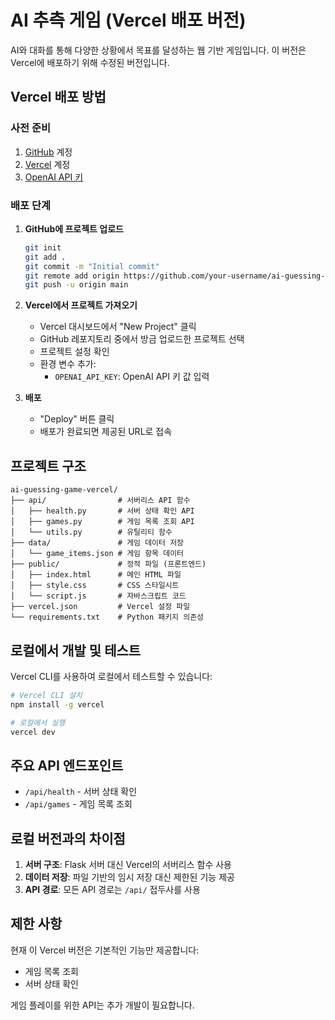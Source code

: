 # AI 추측 게임 (Vercel 배포 버전)

AI와 대화를 통해 다양한 상황에서 목표를 달성하는 웹 기반 게임입니다. 이 버전은 Vercel에 배포하기 위해 수정된 버전입니다.

## Vercel 배포 방법

### 사전 준비

1. [GitHub](https://github.com/) 계정
2. [Vercel](https://vercel.com/) 계정
3. [OpenAI API 키](https://platform.openai.com/)

### 배포 단계

1. **GitHub에 프로젝트 업로드**
   ```bash
   git init
   git add .
   git commit -m "Initial commit"
   git remote add origin https://github.com/your-username/ai-guessing-game-vercel.git
   git push -u origin main
   ```

2. **Vercel에서 프로젝트 가져오기**
   - Vercel 대시보드에서 "New Project" 클릭
   - GitHub 레포지토리 중에서 방금 업로드한 프로젝트 선택
   - 프로젝트 설정 확인
   - 환경 변수 추가:
     - `OPENAI_API_KEY`: OpenAI API 키 값 입력

3. **배포**
   - "Deploy" 버튼 클릭
   - 배포가 완료되면 제공된 URL로 접속

## 프로젝트 구조

```
ai-guessing-game-vercel/
├── api/                # 서버리스 API 함수
│   ├── health.py       # 서버 상태 확인 API
│   ├── games.py        # 게임 목록 조회 API
│   └── utils.py        # 유틸리티 함수
├── data/               # 게임 데이터 저장
│   └── game_items.json # 게임 항목 데이터
├── public/             # 정적 파일 (프론트엔드)
│   ├── index.html      # 메인 HTML 파일
│   ├── style.css       # CSS 스타일시트
│   └── script.js       # 자바스크립트 코드
├── vercel.json         # Vercel 설정 파일
└── requirements.txt    # Python 패키지 의존성
```

## 로컬에서 개발 및 테스트

Vercel CLI를 사용하여 로컬에서 테스트할 수 있습니다:

```bash
# Vercel CLI 설치
npm install -g vercel

# 로컬에서 실행
vercel dev
```

## 주요 API 엔드포인트

- `/api/health` - 서버 상태 확인
- `/api/games` - 게임 목록 조회

## 로컬 버전과의 차이점

1. **서버 구조**: Flask 서버 대신 Vercel의 서버리스 함수 사용
2. **데이터 저장**: 파일 기반의 임시 저장 대신 제한된 기능 제공
3. **API 경로**: 모든 API 경로는 `/api/` 접두사를 사용

## 제한 사항

현재 이 Vercel 버전은 기본적인 기능만 제공합니다:
- 게임 목록 조회
- 서버 상태 확인

게임 플레이를 위한 API는 추가 개발이 필요합니다. 